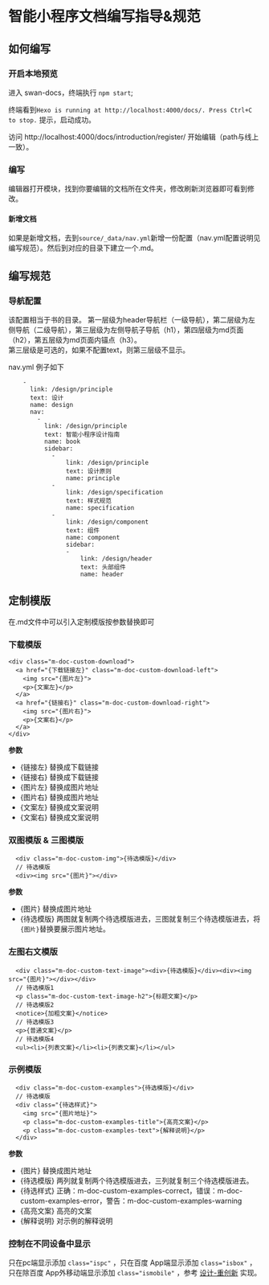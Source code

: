 # 智能小程序文档编写指导&规范
## 如何编写

### 开启本地预览
进入 swan-docs，终端执行 `npm start`;

终端看到`Hexo is running at http://localhost:4000/docs/. Press Ctrl+C to stop.` 提示，启动成功。

访问 http://localhost:4000/docs/introduction/register/ 开始编辑（path与线上一致）。

### 编写
编辑器打开模块，找到你要编辑的文档所在文件夹，修改刷新浏览器即可看到修改。

#### 新增文档
如果是新增文档，去到`source/_data/nav.yml`新增一份配置（nav.yml配置说明见编写规范）。然后到对应的目录下建立一个.md。

## 编写规范
### 导航配置
该配置相当于书的目录。
第一层级为header导航栏（一级导航），第二层级为左侧导航（二级导航），第三层级为左侧导航子导航（h1），第四层级为md页面（h2），第五层级为md页面内锚点（h3）。  
第三层级是可选的，如果不配置text，则第三层级不显示。  

nav.yml 例子如下
```
    -
      link: /design/principle
      text: 设计
      name: design
      nav:
        -
          link: /design/principle
          text: 智能小程序设计指南
          name: book
          sidebar:
            -
                link: /design/principle
                text: 设计原则
                name: principle
            -
                link: /design/specification
                text: 样式规范
                name: specification
            -
                link: /design/component
                text: 组件
                name: component
                sidebar:
                -
                    link: /design/header
                    text: 头部组件
                    name: header
```

## 定制模版
在.md文件中可以引入定制模版按参数替换即可
### 下载模版
```
<div class="m-doc-custom-download">
  <a href="{下载链接左}" class="m-doc-custom-download-left">
    <img src="{图片左}">
    <p>{文案左}</p>
  </a>
  <a href="{链接右}" class="m-doc-custom-download-right">
    <img src="{图片右}">
    <p>{文案右}</p>
  </a>
</div>
```
**参数**
- {链接左} 替换成下载链接
- {链接右} 替换成下载链接
- {图片左} 替换成图片地址
- {图片右} 替换成图片地址
- {文案左} 替换成文案说明
- {文案右} 替换成文案说明

### 双图模版 & 三图模版
```
  <div class="m-doc-custom-img">{待选模版}</div>
  // 待选模版
  <div><img src="{图片}"></div>
```
**参数**
- {图片} 替换成图片地址
- {待选模版} 两图就复制两个待选模版进去，三图就复制三个待选模版进去，将`{图片}`替换要展示图片地址。

### 左图右文模版
```
  <div class="m-doc-custom-text-image"><div>{待选模版}</div><div><img src="{图片}"></div></div>
  // 待选模版1
  <p class="m-doc-custom-text-image-h2">{标题文案}</p>
  // 待选模版2
  <notice>{加粗文案}</notice>
  // 待选模版3
  <p>{普通文案}</p>
  // 待选模版4
  <ul><li>{列表文案}</li><li>{列表文案}</li></ul>
```
### 示例模版
```
  <div class="m-doc-custom-examples">{待选模版}</div>
  // 待选模版
  <div class="{待选样式}">
    <img src="{图片地址}">
    <p class="m-doc-custom-examples-title">{高亮文案}</p>
    <p class="m-doc-custom-examples-text">{解释说明}</p>
  </div>
```
**参数**
- {图片} 替换成图片地址
- {待选模版} 两列就复制两个待选模版进去，三列就复制三个待选模版进去。
- {待选样式} 正确：m-doc-custom-examples-correct，错误：m-doc-custom-examples-error，警告：m-doc-custom-examples-warning
- {高亮文案} 高亮的文案
- {解释说明} 对示例的解释说明

### 控制在不同设备中显示

只在pc端显示添加 `class="ispc"` ，只在百度 App端显示添加 `class="isbox"` ，只在除百度 App外移动端显示添加 `class="ismobile"` ，参考 [设计-重创新](http://localhost:4000/docs/docs/design/principle/innovation/) 实现。  